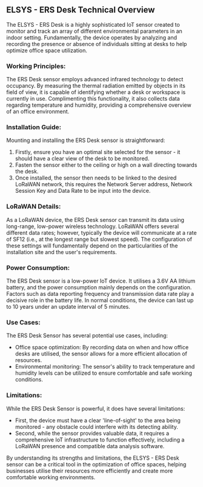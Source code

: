 ## ELSYS - ERS Desk Technical Overview

The ELSYS - ERS Desk is a highly sophisticated IoT sensor created to monitor and track an array of different environmental parameters in an indoor setting. Fundamentally, the device operates by analyzing and recording the presence or absence of individuals sitting at desks to help optimize office space utilization. 

### Working Principles:
The ERS Desk sensor employs advanced infrared technology to detect occupancy. By measuring the thermal radiation emitted by objects in its field of view, it is capable of identifying whether a desk or workspace is currently in use. Complimenting this functionality, it also collects data regarding temperature and humidity, providing a comprehensive overview of an office environment. 

### Installation Guide:
Mounting and installing the ERS Desk sensor is straightforward:

1. Firstly, ensure you have an optimal site selected for the sensor - it should have a clear view of the desk to be monitored.
2. Fasten the sensor either to the ceiling or high on a wall directing towards the desk.
3. Once installed, the sensor then needs to be linked to the desired LoRaWAN network, this requires the Network Server address, Network Session Key and Data Rate to be input into the device.

### LoRaWAN Details:
As a LoRaWAN device, the ERS Desk sensor can transmit its data using long-range, low-power wireless technology. LoRaWAN offers several different data rates; however, typically the device will communicate at a rate of SF12 (i.e., at the longest range but slowest speed). The configuration of these settings will fundamentally depend on the particularities of the installation site and the user's requirements.

### Power Consumption:
The ERS Desk sensor is a low-power IoT device. It utilises a 3.6V AA lithium battery, and the power consumption mainly depends on the configuration. Factors such as data reporting frequency and transmission data rate play a decisive role in the battery life. In normal conditions, the device can last up to 10 years under an update interval of 5 minutes.

### Use Cases:
The ERS Desk Sensor has several potential use cases, including:
- Office space optimization: By recording data on when and how office desks are utilised, the sensor allows for a more efficient allocation of resources.
- Environmental monitoring: The sensor's ability to track temperature and humidity levels can be utilized to ensure comfortable and safe working conditions. 

### Limitations:
While the ERS Desk Sensor is powerful, it does have several limitations:
- First, the device must have a clear 'line-of-sight' to the area being monitored - any obstacle could interfere with its detecting ability.
- Second, while the sensor provides valuable data, it requires a comprehensive IoT infrastructure to function effectively, including a LoRaWAN presence and compatible data analysis software. 

By understanding its strengths and limitations, the ELSYS - ERS Desk sensor can be a critical tool in the optimization of office spaces, helping businesses utilise their resources more efficiently and create more comfortable working environments.
